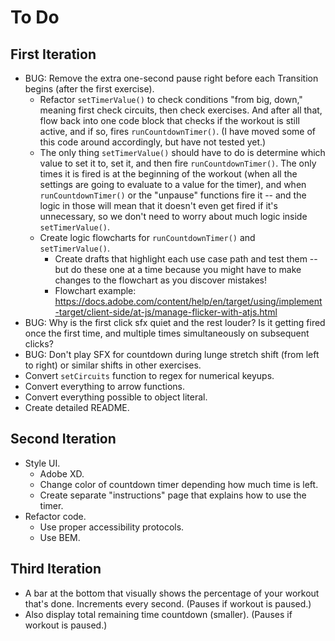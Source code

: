# To Do


## First Iteration

- BUG: Remove the extra one-second pause right before each Transition begins (after the first exercise).
  - Refactor `setTimerValue()` to check conditions "from big, down," meaning first check circuits, then check exercises.  And after all that, flow back into one code block that checks if the workout is still active, and if so, fires `runCountdownTimer()`.  (I have moved some of this code around accordingly, but have not tested yet.)
  - The only thing `setTimerValue()` should have to do is determine which value to set it to, set it, and then fire `runCountdownTimer()`.  The only times it is fired is at the beginning of the workout (when all the settings are going to evaluate to a value for the timer), and when `runCountdownTimer()` or the "unpause" functions fire it -- and the logic in those will mean that it doesn't even get fired if it's unnecessary, so we don't need to worry about much logic inside `setTimerValue()`.
  - Create logic flowcharts for `runCountdownTimer()` and `setTimerValue()`.
    - Create drafts that highlight each use case path and test them -- but do these one at a time because you might have to make changes to the flowchart as you discover mistakes!
    - Flowchart example: https://docs.adobe.com/content/help/en/target/using/implement-target/client-side/at-js/manage-flicker-with-atjs.html
- BUG: Why is the first click sfx quiet and the rest louder? Is it getting fired once the first time, and multiple times simultaneously on subsequent clicks?
- BUG: Don't play SFX for countdown during lunge stretch shift (from left to right) or similar shifts in other exercises.
- Convert `setCircuits` function to regex for numerical keyups.
- Convert everything to arrow functions.
- Convert everything possible to object literal.
- Create detailed README.


## Second Iteration

- Style UI.
  - Adobe XD.
  - Change color of countdown timer depending how much time is left.
  - Create separate "instructions" page that explains how to use the timer.
- Refactor code.
  - Use proper accessibility protocols.
  - Use BEM.


## Third Iteration

- A bar at the bottom that visually shows the percentage of your workout that's done. Increments every second.  (Pauses if workout is paused.)
- Also display total remaining time countdown (smaller).  (Pauses if workout is paused.)